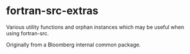 # fortran-src-extras
Various utility functions and orphan instances which may be useful when using
fortran-src.

Originally from a Bloomberg internal common package.
